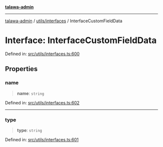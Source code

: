 [**talawa-admin**](../../../README.md)

***

[talawa-admin](../../../README.md) / [utils/interfaces](../README.md) / InterfaceCustomFieldData

# Interface: InterfaceCustomFieldData

Defined in: [src/utils/interfaces.ts:600](https://github.com/gautam-divyanshu/talawa-admin/blob/619e831a8e34de2906df3277eb6df8b5309fb2fc/src/utils/interfaces.ts#L600)

## Properties

### name

> **name**: `string`

Defined in: [src/utils/interfaces.ts:602](https://github.com/gautam-divyanshu/talawa-admin/blob/619e831a8e34de2906df3277eb6df8b5309fb2fc/src/utils/interfaces.ts#L602)

***

### type

> **type**: `string`

Defined in: [src/utils/interfaces.ts:601](https://github.com/gautam-divyanshu/talawa-admin/blob/619e831a8e34de2906df3277eb6df8b5309fb2fc/src/utils/interfaces.ts#L601)
